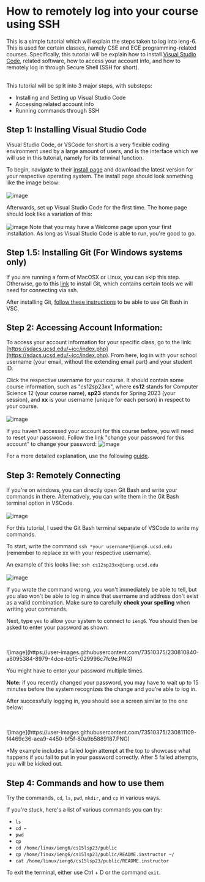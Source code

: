 # How to remotely log into your course using SSH

This is a simple tutorial which will explain the steps taken to log into ieng-6. This is used for certain classes, namely CSE and ECE programming-related courses. Specifically, this tutorial will be explain how to install [Visual Studio Code](https://code.visualstudio.com/), related software, how to access your account info, and how to remotely log in through Secure Shell (SSH for short).

<br> This tutorial will be split into 3 major steps, with substeps:
* Installing and Setting up Visual Studio Code
* Accessing related account info
* Running commands through SSH

## Step 1: Installing Visual Studio Code
Visual Studio Code, or VSCode for short is a very flexible coding environment used by a large amount of users, and is the interface which we will use in this tutorial, namely for its terminal function. 

To begin, navigate to their [install page](https://code.visualstudio.com/Download) and download the latest version for your respective operating system. The install page should look something like the image below:
<br>
<br> ![image](https://user-images.githubusercontent.com/73510375/230574676-2938e763-2438-4ab8-b13b-dfec82bb0474.png)

Afterwards, set up Visual Studio Code for the first time. The home page should look like a variation of this:
<br>
<br> ![image](https://user-images.githubusercontent.com/73510375/230806022-a8a1d47f-e3e6-49aa-8271-96c72474dffa.png)
Note that you may have a Welcome page upon your first installation. As long as Visual Studio Code is able to run, you're good to go.

## Step 1.5: Installing Git (For Windows systems only)
If you are running a form of MacOSX or Linux, you can skip this step. Otherwise, go to this [link](https://git-scm.com/download/win) to install Git, which contains certain tools we will need for connecting via ssh.

After installing Git, [follow these instructions](https://stackoverflow.com/questions/42606837/how-do-i-use-bash-on-windows-from-the-visual-studio-code-integrated-terminal/50527994#50527994) to be able to use Git Bash in VSC.

## Step 2: Accessing Account Information:
To access your account information for your specific class, go to the link: [https://sdacs.ucsd.edu/~icc/index.php](https://sdacs.ucsd.edu/~icc/index.php). From here, log in with your school username (your email, without the extending email part) and your student ID.

Click the respective username for your course. It should contain some course information, such as "cs12sp23xx", where **cs12** stands for Computer Science 12 (your course name), **sp23** stands for Spring 2023 (your session), and **xx** is your username (unique for each person) in respect to your course.
<br>
<br> ![image](https://user-images.githubusercontent.com/73510375/230809308-c46b750c-12ad-4b18-9667-44979ea2fd0f.png)

If you haven't accessed your account for this course before, you will need to reset your password. Follow the link "change your password for this account" to change your password:
![image](https://user-images.githubusercontent.com/73510375/230809076-161e49ab-910a-4948-b110-66b65e4ad299.png)

For a more detailed explanation, use the following [guide](https://drive.google.com/file/d/17IDZn8Qq7Q0RkYMxdiIR0o6HJ3B5YqSW/view).

## Step 3: Remotely Connecting
If you're on windows, you can directly open Git Bash and write your commands in there. Alternatively, you can write them in the Git Bash terminal option in VSCode.
<br>
<br> ![image](https://user-images.githubusercontent.com/73510375/230808548-d342f6e5-fa9b-4b34-a0ff-a66595c4dbe3.png)

For this tutorial, I used the Git Bash terminal separate of VSCode to write my commands.

To start, write the command `ssh *your username*@ieng6.ucsd.edu` (remember to replace xx with your respective username).

An example of this looks like: `ssh cs12sp23xx@ieng.ucsd.edu`
<br>
<br> ![image](https://user-images.githubusercontent.com/73510375/230809771-ee951a88-67d1-4108-a776-58631ce8c97f.PNG)

If you wrote the command wrong, you won't immediately be able to tell, but you also won't be able to log in since that username and address don't exist as a valid combination. Make sure to carefully **check your spelling** when writing your commands.

Next, type `yes` to allow your system to connect to `ieng6`. You should then be asked to enter your password as shown:

<br>
<br> ![image](https://user-images.githubusercontent.com/73510375/230810840-a8095384-8979-4dce-bb15-029996c7fc9e.PNG)

You might have to enter your password multiple times.

**Note:** if you recently changed your password, you may have to wait up to 15 minutes before the system recognizes the change and you're able to log in.

After successfully logging in, you should see a screen similar to the one below:

<br>
<br> ![image](https://user-images.githubusercontent.com/73510375/230811109-f4469c36-aea9-4450-bf5f-80a9b5889187.PNG)

*My example includes a failed login attempt at the top to showcase what happens if you fail to put in your password correctly. After 5 failed attempts, you will be kicked out.

## Step 4: Commands and how to use them
Try the commands, `cd`, `ls`, `pwd`, `mkdir`, and `cp` in various ways.

If you're stuck, here's a list of various commands you can try:
* `ls`
* `cd ~`
* `pwd`
* `cp`
* `cd /home/linux/ieng6/cs15lsp23/public`
* `cp /home/linux/ieng6/cs15lsp23/public/README.instructor ~/`
* `cat /home/linux/ieng6/cs15lsp23/public/README.instructor`

To exit the terminal, either use Ctrl + D or the command `exit`.
